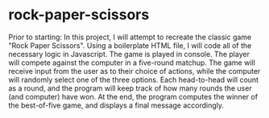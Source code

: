 # rock-paper-scissors
Prior to starting: 
    In this project, I will attempt to recreate the classic game "Rock Paper Scissors". Using a boilerplate HTML file, I will code all of the necessary logic in Javascript. The game is played in console. The player will compete against the computer in a five-round matchup. The game will receive input from the user as to their choice of actions, while the computer will randomly select one of the three options. Each head-to-head will count as a round, and the program will keep track of how many rounds the user (and computer) have won. At the end, the program computes the winner of the best-of-five game, and displays a final message accordingly.